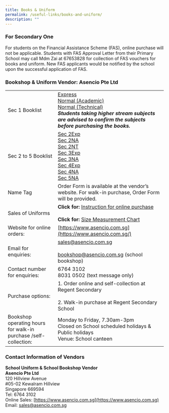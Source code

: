 ```yaml
---
title: Books & Uniform
permalink: /useful-links/books-and-uniform/
description: ""
---
```

### **For Secondary One**

For students on the Financial Assistance Scheme (FAS), online purchase will not be applicable. Students with FAS Approval Letter from their Primary School may call Mdm Zai at 67653828 for collection of FAS vouchers for books and uniform. New FAS applicants would be notified by the school upon the successful application of FAS.


### **Bookshop &amp; Uniform Vendor: Asencio Pte Ltd**

|  |  |
| -------- | -------- |
| Sec 1 Booklist     | [Express](/files/Booklist%202023_RGS%20S1Exp.pdf)<br>[Normal (Academic)](/files/Booklist%202023_RGS%20S1NA.pdf)<br>[Normal (Technical)](/files/Booklist%202023_RGS%20S1NT.pdf)<br>***Students taking higher stream subjects are advised to confirm the subjects before purchasing the books.***    |
| Sec 2 to 5 Booklist | [Sec 2Exp](/files/Booklist%202023_RGS%20S2Exp.pdf)<br>[Sec 2NA](/files/Booklist%202023_RGS%20S2NA.pdf)<br>[Sec 2NT](/files/Booklist%202023_RGS%20S2NT.pdf)<br>[Sec 3Exp](/files/Booklist%202023_RGS%20S3Exp.pdf)<br>[Sec 3NA](/files/Booklist%202023_RGS%20S3NA.pdf)<br>[Sec 4Exp](/files/Booklist%202023_RGS%20S4Exp.pdf)<br>[Sec 4NA](/files/Booklist%202023_RGS%20S4NA.pdf)<br>[Sec 5NA](/files/Booklist%202023_RGS%20S5.pdf)   |
| Name Tag     | Order Form is available at the vendor’s website. For walk-in purchase, Order Form will be provided.    |
| Sales of Uniforms  | **Click for:** [Instruction for online purchase](/files/updated%20online%20uniform%20purchase%20info%202022%20(Regent%20Sec%20Sch).pdf)<br><br>**Click for:** [Size Measurement Chart](/files/Regent%20Sec%20size%20guide%20and%20measurements%202022.pdf)  |
| Website for online orders:     | [https://www.asencio.com.sg](https://www.asencio.com.sg/)    |
| Email for enquiries:     | [sales@asencio.com.sg](mailto:sales@asencio.com.sg)<br><br> [bookshop@asencio.com.sg](mailto:bookshop@asencio.com.sg) (school bookshop)    |
| Contact number for enquiries:     | 6764 3102<br>8031 0502 (text message only)    |
| Purchase options:     | 1. Order online and self-collection at Regent Secondary<br><br>2. Walk-in purchase at Regent Secondary School    |
| Bookshop operating hours for walk-in purchase /self-collection:     | Monday to Friday, 7.30am-3pm<br>Closed on School scheduled holidays &amp; Public holidays<br>Venue: School canteen |


### **Contact Information of Vendors**

**School Uniform &amp; School Bookshop Vendor**<br>**Asencio Pte Ltd**<br>120 Hillview Avenue<br>#05-02 Kewalram Hillview<br>Singapore 669594<br>Tel: 6764 3102<br>Online Sales: [https://www.asencio.com.sg](https://www.asencio.com.sg)<br>Email: [sales@asencio.com.sg](mailto:sales@asencio.com.sg)